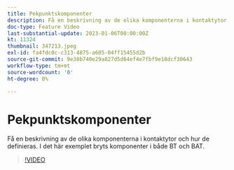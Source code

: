 ```yaml
---
title: Pekpunktskomponenter
description: Få en beskrivning av de olika komponenterna i kontaktytor och hur de definieras. I det här exemplet bryts komponenter i både BT och BAT.
doc-type: Feature Video
last-substantial-update: 2023-01-06T00:00:00Z
kt: 11324
thumbnail: 347213.jpeg
exl-id: fa4fdc0c-c313-4875-a605-04ff15455d2b
source-git-commit: 9e38b740e29a827d5d64ef4e7fbf9e18dcf30643
workflow-type: tm+mt
source-wordcount: '0'
ht-degree: 0%

---
```


# Pekpunktskomponenter

Få en beskrivning av de olika komponenterna i kontaktytor och hur de definieras. I det här exemplet bryts komponenter i både BT och BAT.

>[!VIDEO](https://video.tv.adobe.com/v/347213/?quality=12&learn=on)
